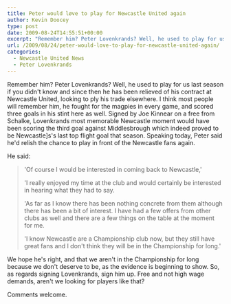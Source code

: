 ```yaml
---
title: Peter would løve to play for Newcastle United again
author: Kevin Doocey
type: post
date: 2009-08-24T14:55:51+00:00
excerpt: "Remember him? Peter Lovenkrands? Well, he used to play for us last season if you didn't know and since then he has been relieved of his contract at Newcastle United"
url: /2009/08/24/peter-would-love-to-play-for-newcastle-united-again/
categories:
  - Newcastle United News
  - Peter Lovenkrands
---
```


Remember him? Peter Lovenkrands? Well, he used to play for us last season if you didn't know and since then he has been relieved of his contract at Newcastle United, looking to ply his trade elsewhere. I think most people  will remember him, he fought for the magpies in every game, and scored three goals in his stint here as well. Signed by Joe Kinnear on a free from Schalke, Lovenkrands most memorable Newcastle moment would have been scoring the third goal against Middlesbrough which indeed proved to be Newcastle]s's last top flight goal that season. Speaking today, Peter said he'd relish the chance to play in front of the Newcastle fans again.

He said:

> 'Of course I would be interested in coming back to Newcastle,'
>
> 'I really enjoyed my time at the club and would certainly be interested in hearing what they had to say.
>
> 'As far as I know there has been nothing concrete from them although there has been a bit of interest. I have had a few offers from other clubs as well and there are a few things on the table at the moment for me.
>
> 'I know Newcastle are a Championship club now, but they still have great fans and I don't think they will be in the Championship for long.'

We hope he's right, and that we aren't in the Championship for long because we don't deserve to be, as the evidence is beginning to show. So, as regards signing Lovenkrands, sign him up. Free and not high wage demands, aren't we looking for players like that?

Comments welcome.
